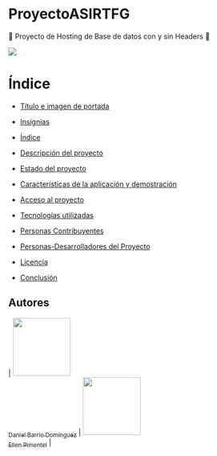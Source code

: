 # ProyectoASIRTFG
:construction: Proyecto de Hosting de Base de datos con y sin Headers :construction:

<p align="left">
  <img src="https://img.shields.io/badge/STATUS-EN%20DESAROLLO-green">
</p>


# Índice

* [Título e imagen de portada](#Título-e-imagen-de-portada)

* [Insignias](#insignias)

* [Índice](#índice)

* [Descripción del proyecto](#descripción-del-proyecto)

* [Estado del proyecto](#Estado-del-proyecto)

* [Características de la aplicación y demostración](#Características-de-la-aplicación-y-demostración)

* [Acceso al proyecto](#acceso-proyecto)

* [Tecnologías utilizadas](#tecnologías-utilizadas)

* [Personas Contribuyentes](#personas-contribuyentes)

* [Personas-Desarrolladores del Proyecto](#personas-desarrolladores)

* [Licencia](#licencia)

* [Conclusión](#conclusión)


## Autores

| [<img src="https://avatars.githubusercontent.com/u/145673109?v=4" width=115><br><sub>Daniel Barrio Domínguez</sub>](https://github.com/DanieBarrio) |  [<img src="https://avatars.githubusercontent.com/u/71970858?v=4" width=115><br><sub>Ellen Pimentel</sub>](https://github.com/Davidjimenez05) | 
